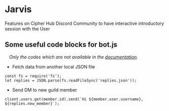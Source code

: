 # Jarvis
Features on Cipher Hub Discord Community to have interactive introductory session with the User

## Some useful code blocks for bot.js 
&ensp;&ensp;_Only the codes which are not available in the [documentation](https://discord.js.org/#/docs/main/stable/general/welcome)._

- Fetch data from another local JSON file
```
const fs = require('fs');
let replies = JSON.parse(fs.readFileSync('replies.json'));
```
- Send DM to new guild member
```
client.users.get(member.id).send(`Hi ${member.user.username}, ${replies.new_member}`);
```
